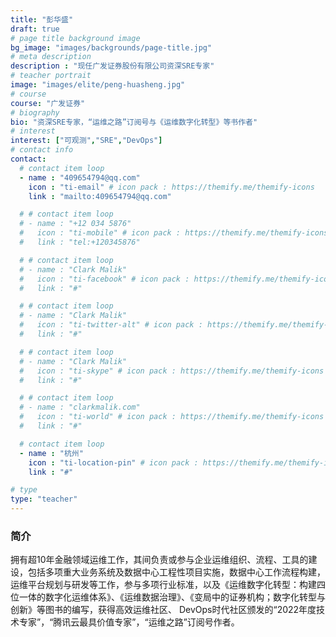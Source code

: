 ```yaml
---
title: "彭华盛"
draft: true
# page title background image
bg_image: "images/backgrounds/page-title.jpg"
# meta description
description : "现任广发证券股份有限公司资深SRE专家"
# teacher portrait
image: "images/elite/peng-huasheng.jpg"
# course
course: "广发证券"
# biography
bio: "资深SRE专家，“运维之路”订阅号与《运维数字化转型》等书作者"
# interest
interest: ["可观测","SRE","DevOps"]
# contact info
contact:
  # contact item loop
  - name : "409654794@qq.com"
    icon : "ti-email" # icon pack : https://themify.me/themify-icons
    link : "mailto:409654794@qq.com"

  # # contact item loop
  # - name : "+12 034 5876"
  #   icon : "ti-mobile" # icon pack : https://themify.me/themify-icons
  #   link : "tel:+120345876"

  # # contact item loop
  # - name : "Clark Malik"
  #   icon : "ti-facebook" # icon pack : https://themify.me/themify-icons
  #   link : "#"

  # # contact item loop
  # - name : "Clark Malik"
  #   icon : "ti-twitter-alt" # icon pack : https://themify.me/themify-icons
  #   link : "#"

  # # contact item loop
  # - name : "Clark Malik"
  #   icon : "ti-skype" # icon pack : https://themify.me/themify-icons
  #   link : "#"

  # # contact item loop
  # - name : "clarkmalik.com"
  #   icon : "ti-world" # icon pack : https://themify.me/themify-icons
  #   link : "#"

  # contact item loop
  - name : "杭州"
    icon : "ti-location-pin" # icon pack : https://themify.me/themify-icons
    link : "#"

# type
type: "teacher"
---
```


### 简介

拥有超10年金融领域运维工作，其间负责或参与企业运维组织、流程、工具的建设，包括多项重大业务系统及数据中心工程性项目实施，数据中心工作流程构建，运维平台规划与研发等工作，参与多项行业标准，以及《运维数字化转型：构建四位一体的数字化运维体系》、《运维数据治理》、《变局中的证券机构；数字化转型与创新》等图书的编写，获得高效运维社区、 DevOps时代社区颁发的“2022年度技术专家”，“腾讯云最具价值专家”，“运维之路”订阅号作者。
